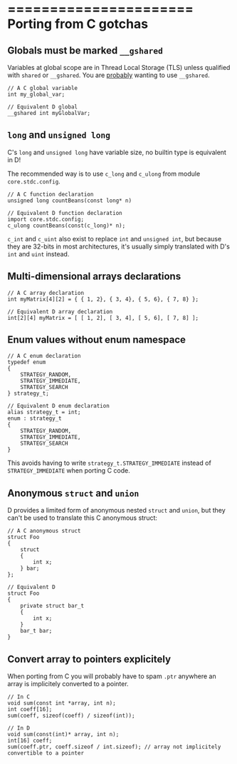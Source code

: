 ======================
Porting from C gotchas
======================

## Globals must be marked `__gshared`

Variables at global scope are in Thread Local Storage (TLS) unless qualified with `shared` or `__gshared`. You are [probably](#The-truth-about-shared) wanting to use `__gshared`.


    // A C global variable
    int my_global_var;

    // Equivalent D global
    __gshared int myGlobalVar;


## `long` and `unsigned long`

C's `long` and `unsigned long` have variable size, no builtin type is equivalent in D!

The recommended way is to use `c_long` and `c_ulong` from module `core.stdc.config`.


    // A C function declaration
    unsigned long countBeans(const long* n)

    // Equivalent D function declaration
    import core.stdc.config;
    c_ulong countBeans(const(c_long)* n);

`c_int` and `c_uint` also exist to replace `int` and `unsigned int`, but because they are 32-bits in most architectures, it's usually simply translated with D's `int` and `uint` instead.


## Multi-dimensional arrays declarations

    // A C array declaration
    int myMatrix[4][2] = { { 1, 2}, { 3, 4}, { 5, 6}, { 7, 8} };

    // Equivalent D array declaration
    int[2][4] myMatrix = [ [ 1, 2], [ 3, 4], [ 5, 6], [ 7, 8] ];


## Enum values without enum namespace

    // A C enum declaration
    typedef enum
    {
        STRATEGY_RANDOM,
        STRATEGY_IMMEDIATE,
        STRATEGY_SEARCH
    } strategy_t;

    // Equivalent D enum declaration
    alias strategy_t = int;
    enum : strategy_t
    {
        STRATEGY_RANDOM,
        STRATEGY_IMMEDIATE,
        STRATEGY_SEARCH
    }

This avoids having to write `strategy_t.STRATEGY_IMMEDIATE` instead of `STRATEGY_IMMEDIATE` when porting C code.


## Anonymous `struct` and `union`

D provides a limited form of anonymous nested `struct` and `union`, but they can't be used to translate this C anonymous struct:

    // A C anonymous struct
    struct Foo
    {
        struct
        {
            int x;
        } bar;
    };

    // Equivalent D
    struct Foo
    {
        private struct bar_t
        {
            int x;
        }
        bar_t bar;
    }


## Convert array to pointers explicitely

When porting from C you will probably have to spam `.ptr` anywhere an array is implicitely converted to a pointer.

    // In C
    void sum(const int *array, int n);
    int coeff[16];
    sum(coeff, sizeof(coeff) / sizeof(int));

    // In D
    void sum(const(int)* array, int n);
    int[16] coeff;
    sum(coeff.ptr, coeff.sizeof / int.sizeof); // array not implicitely convertible to a pointer



